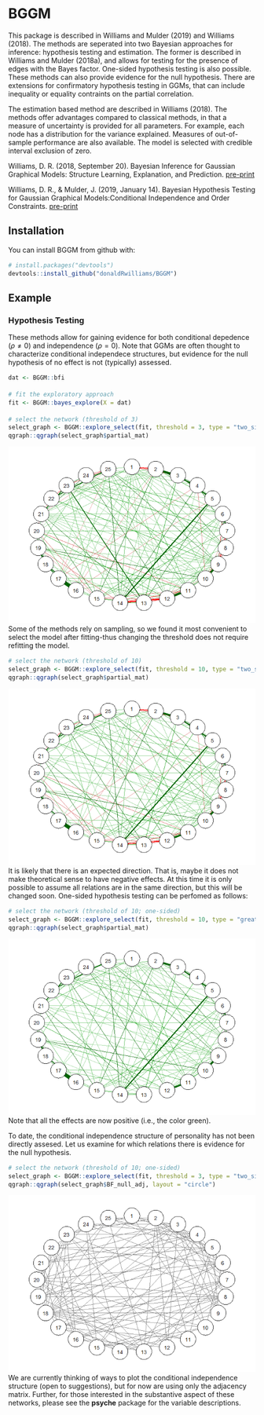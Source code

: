 
<!-- README.md is generated from README.Rmd. Please edit that file -->
BGGM
====

This package is described in Williams and Mulder (2019) and Williams (2018). The methods are seperated into two Bayesian approaches for inference: hypothesis testing and estimation. The former is described in Williams and Mulder (2018a), and allows for testing for the presence of edges with the Bayes factor. One-sided hypothesis testing is also possible. These methods can also provide evidence for the null hypothesis. There are extensions for confirmatory hypothesis testing in GGMs, that can include inequality or equality contraints on the partial correlation.

The estimation based method are described in Williams (2018). The methods offer advantages compared to classical methods, in that a measure of uncertainty is provided for all parameters. For example, each node has a distribution for the variance explained. Measures of out-of-sample performance are also available. The model is selected with credible interval exclusion of zero.

Williams, D. R. (2018, September 20). Bayesian Inference for Gaussian Graphical Models: Structure Learning, Explanation, and Prediction. [pre-print](https://doi.org/10.31234/osf.io/x8dpr)

Williams, D. R., & Mulder, J. (2019, January 14). Bayesian Hypothesis Testing for Gaussian Graphical Models:Conditional Independence and Order Constraints. [pre-print](https://doi.org/10.31234/osf.io/ypxd8)

Installation
------------

You can install BGGM from github with:

``` r
# install.packages("devtools")
devtools::install_github("donaldRwilliams/BGGM")
```

Example
-------

### Hypothesis Testing

These methods allow for gaining evidence for both conditional depedence (*ρ* ≠ 0) and independence (*ρ* = 0). Note that GGMs are often thought to characterize conditional independece structures, but evidence for the null hypothesis of no effect is not (typically) assessed.

``` r
dat <- BGGM::bfi

# fit the exploratory approach
fit <- BGGM::bayes_explore(X = dat)

# select the network (threshold of 3)
select_graph <- BGGM::explore_select(fit, threshold = 3, type = "two_sided")
qgraph::qgraph(select_graph$partial_mat)
```

![](README-example-1.png) Some of the methods rely on sampling, so we found it most convenient to select the model after fitting-thus changing the threshold does not require refitting the model.

``` r
# select the network (threshold of 10)
select_graph <- BGGM::explore_select(fit, threshold = 10, type = "two_sided")
qgraph::qgraph(select_graph$partial_mat)
```

![](README-unnamed-chunk-2-1.png) It is likely that there is an expected direction. That is, maybe it does not make theoretical sense to have negative effects. At this time it is only possible to assume all relations are in the same direction, but this will be changed soon. One-sided hypothesis testing can be perfomed as follows:

``` r
# select the network (threshold of 10; one-sided)
select_graph <- BGGM::explore_select(fit, threshold = 10, type = "greater_than")
qgraph::qgraph(select_graph$partial_mat)
```

![](README-unnamed-chunk-3-1.png) Note that all the effects are now positive (i.e., the color green).

To date, the conditional independence structure of personality has not been directly assesed. Let us examine for which relations there is evidence for the null hypothesis.

``` r
# select the network (threshold of 10; one-sided)
select_graph <- BGGM::explore_select(fit, threshold = 3, type = "two_sided")
qgraph::qgraph(select_graph$BF_null_adj, layout = "circle")
```

![](README-unnamed-chunk-4-1.png) We are currently thinking of ways to plot the conditional independence structure (open to suggestions), but for now are using only the adjacency matrix. Further, for those interested in the substantive aspect of these networks, please see the **psyche** package for the variable descriptions.
